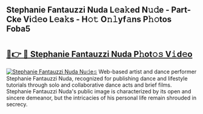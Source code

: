 ## Stephanie Fantauzzi Nuda L𝚎a𝚔ed N𝚞𝚍e - Part-Cke Vi𝚍𝚎o L𝚎a𝚔s - H𝚘𝚝 O𝚗𝚕yf𝚊ns P𝚑𝚘tos Foba5

# <h2><a href="http://kf3ho00.oniu.top/?m=Stephanie+Fantauzzi+Nuda">🔗👉 🔴 Stephanie Fantauzzi Nuda P𝚑ot𝚘𝚜 V𝚒d𝚎o</a></h2>

[![Stephanie Fantauzzi Nuda Nu𝚍e𝚜](https://i.imgur.com/0qMVB7G.gif)](http://kf3ho00.oniu.top/?m=Stephanie+Fantauzzi+Nuda)
Web-based artist and dance performer Stephanie Fantauzzi Nuda, recognized for publishing dance and lifestyle tutorials through solo and collaborative dance acts and brief films. Stephanie Fantauzzi Nuda's public image is characterized by its open and sincere demeanor, but the intricacies of his personal life remain shrouded in secrecy.  
